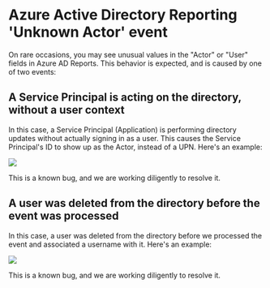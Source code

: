 <properties
   pageTitle="Azure Active Directory Reporting 'Unknown Actor' | Windows Azure"
   description="Description of the 'Unknown Actor' event in Azure Active Directory Reports"
   services="active-directory"
   documentationCenter=""
   authors="kenhoff"
   manager="mbaldwin"
   editor=""/>

<tags
	ms.service="active-directory"
	ms.date="11/09/2015"
	wacn.date=""/>

# Azure Active Directory Reporting 'Unknown Actor' event

On rare occasions, you may see unusual values in the "Actor" or "User" fields in Azure AD Reports. This behavior is expected, and is caused by one of two events:

## A Service Principal is acting on the directory, without a user context

In this case, a Service Principal (Application) is performing directory updates without actually signing in as a user. This causes the Service Principal's ID to show up as the Actor, instead of a UPN. Here's an example:

![](./media/active-directory-reporting-unknown-actor/spd-actor.png)

This is a known bug, and we are working diligently to resolve it.

## A user was deleted from the directory before the event was processed

In this case, a user was deleted from the directory before we processed the event and associated a username with it. Here's an example:

![](./media/active-directory-reporting-unknown-actor/unknown-actor.png)

This is a known bug, and we are working diligently to resolve it.

<!-- ![](./media/active-directory-reporting-unknown-actor/uid-actor.png) -->
